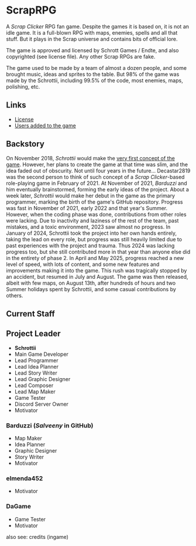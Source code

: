 # ScrapRPG
A *Scrap Clicker* RPG fan game. Despite the games it is based on, it is not an idle game. It is a full-blown RPG with maps, enemies, spells and all that stuff. But it plays in the Scrap universe and contains bits of official lore. 

The game is approved and licensed by Schrott Games / Endte, and also copyrighted (see license file). Any other Scrap RPGs are fake. 

The game used to be made by a team of almost a dozen people, and some brought music, ideas and sprites to the table. But 98% of the game was made by the Schrottii, including 99.5% of the code, most enemies, maps, polishing, etc.

## Links
- [License](LICENSE.md)
- [Users added to the game](USERS.md)

## Backstory
On November 2018, *Schrottii* would make the [very first concept of the game](https://media.discordapp.net/attachments/905449922634080347/1000433408536739952/scraprpg.png?width=439&height=675). However, her plans to create the game at that time was slim, and the idea faded out of obscurity. Not until four years in the future...
Decastar2819 was the second person to think of such concept of a *Scrap Clicker*-based role-playing game in February of 2021. At November of 2021, *Barduzzi* and him eventually brainstormed, forming the early ideas of the project. About a week later, *Schrottii* would make her debut in the game as the primary programmer, marking the birth of the game's GitHub repository.
Progress was fast in November of 2021, early 2022 and that year's Summer. However, when the coding phase was done, contributions from other roles were lacking. Due to inactivity and laziness of the rest of the team, past mistakes, and a toxic environment, 2023 saw almost no progress. In January of 2024, Schrottii took the project into her own hands entirely, taking the lead on every role, but progress was still heavily limited due to past experiences with the project and trauma. Thus 2024 was lacking progress too, but she still contributed more in that year than anyone else did in the entirety of phase 2.
In April and May 2025, progress reached a new level of speed, with lots of content, and some new features and improvements making it into the game. This rush was tragically stopped by an accident, but resumed in July and August. The game was then released, albeit with few maps, on August 13th, after hundreds of hours and two Summer holidays spent by Schrottii, and some casual contributions by others.

## Current Staff
## Project Leader
- **Schrottii**
- Main Game Developer
- Lead Programmer
- Lead Idea Planner
- Lead Story Writer
- Lead Graphic Designer
- Lead Composer
- Lead Map Maker
- Game Tester
- Discord Server Owner
- Motivator

### Barduzzi (*Salveeny* in GitHub)
- Map Maker
- Idea Planner
- Graphic Designer
- Story Writer
- Motivator

### elmenda452
- Motivator

### DaGame
- Game Tester
- Motivator 

also see: credits (ingame)